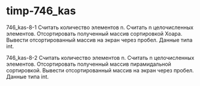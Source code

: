 # timp-746_kas
746_kas-8-1
Считать количество элементов n.
Считать n целочисленных элементов.
Отсортировать полученный массив сортировкой Хоара.
Вывести отсортированный массив на экран через пробел.
Данные типа int.

746_kas-8-2
Считать количество элементов n.
Считать n целочисленных элементов.
Отсортировать полученный массив пирамидальной сортировкой.
Вывести отсортированный массив на экран через пробел.
Данные типа int.
